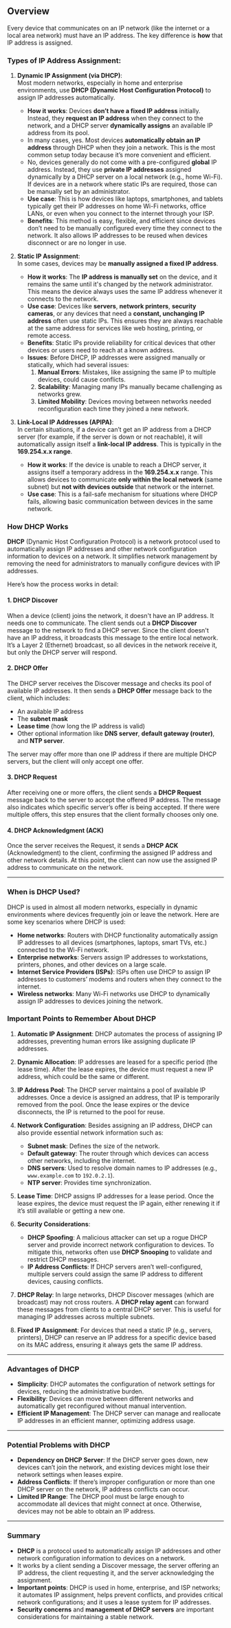 ## **Overview**
Every device that communicates on an IP network (like the internet or a local area network) must have an IP address. The key difference is **how** that IP address is assigned.

### **Types of IP Address Assignment:**
1. **Dynamic IP Assignment (via DHCP)**:  
   Most modern networks, especially in home and enterprise environments, use **DHCP (Dynamic Host Configuration Protocol)** to assign IP addresses automatically.  
   - **How it works**: Devices **don’t have a fixed IP address** initially. Instead, they **request an IP address** when they connect to the network, and a DHCP server **dynamically assigns** an available IP address from its pool.
   - In many cases, yes. Most devices **automatically obtain an IP address** through DHCP when they join a network. This is the most common setup today because it’s more convenient and efficient.
   - No, devices generally do not come with a pre-configured **global** IP address. Instead, they use **private IP addresses** assigned dynamically by a DHCP server on a local network (e.g., home Wi-Fi). If devices are in a network where static IPs are required, those can be manually set by an administrator.
   - **Use case**: This is how devices like laptops, smartphones, and tablets typically get their IP addresses on home Wi-Fi networks, office LANs, or even when you connect to the internet through your ISP.
   - **Benefits**: This method is easy, flexible, and efficient since devices don’t need to be manually configured every time they connect to the network. It also allows IP addresses to be reused when devices disconnect or are no longer in use.

2. **Static IP Assignment**:  
   In some cases, devices may be **manually assigned a fixed IP address**.
   - **How it works**: The **IP address is manually set** on the device, and it remains the same until it's changed by the network administrator. This means the device always uses the same IP address whenever it connects to the network.
   - **Use case**: Devices like **servers**, **network printers**, **security cameras**, or any devices that need a **constant, unchanging IP address** often use static IPs. This ensures they are always reachable at the same address for services like web hosting, printing, or remote access.
   - **Benefits**: Static IPs provide reliability for critical devices that other devices or users need to reach at a known address.
   - **Issues**:  Before DHCP, IP addresses were assigned manually or statically, which had several issues:
		1. **Manual Errors**: Mistakes, like assigning the same IP to multiple devices, could cause conflicts.
		2. **Scalability**: Managing many IPs manually became challenging as networks grew.
		3. **Limited Mobility**: Devices moving between networks needed reconfiguration each time they joined a new network.

3. **Link-Local IP Addresses (APIPA)**:  
   In certain situations, if a device can’t get an IP address from a DHCP server (for example, if the server is down or not reachable), it will automatically assign itself a **link-local IP address**. This is typically in the **169.254.x.x range**.
   - **How it works**: If the device is unable to reach a DHCP server, it assigns itself a temporary address in the **169.254.x.x** range. This allows devices to communicate **only within the local network** (same subnet) but **not with devices outside** that network or the internet.
   - **Use case**: This is a fail-safe mechanism for situations where DHCP fails, allowing basic communication between devices in the same network.

### **How DHCP Works**

**DHCP** (Dynamic Host Configuration Protocol) is a network protocol used to automatically assign IP addresses and other network configuration information to devices on a network. It simplifies network management by removing the need for administrators to manually configure devices with IP addresses.

Here’s how the process works in detail:

#### **1. DHCP Discover**
When a device (client) joins the network, it doesn't have an IP address. It needs one to communicate. The client sends out a **DHCP Discover** message to the network to find a DHCP server. Since the client doesn't have an IP address, it broadcasts this message to the entire local network. It’s a Layer 2 (Ethernet) broadcast, so all devices in the network receive it, but only the DHCP server will respond.

#### **2. DHCP Offer**
The DHCP server receives the Discover message and checks its pool of available IP addresses. It then sends a **DHCP Offer** message back to the client, which includes:
- An available IP address
- The **subnet mask**
- **Lease time** (how long the IP address is valid)
- Other optional information like **DNS server**, **default gateway (router)**, and **NTP server**.

The server may offer more than one IP address if there are multiple DHCP servers, but the client will only accept one offer.

#### **3. DHCP Request**
After receiving one or more offers, the client sends a **DHCP Request** message back to the server to accept the offered IP address. The message also indicates which specific server’s offer is being accepted. If there were multiple offers, this step ensures that the client formally chooses only one.

#### **4. DHCP Acknowledgment (ACK)**
Once the server receives the Request, it sends a **DHCP ACK** (Acknowledgment) to the client, confirming the assigned IP address and other network details. At this point, the client can now use the assigned IP address to communicate on the network.

---

### **When is DHCP Used?**

DHCP is used in almost all modern networks, especially in dynamic environments where devices frequently join or leave the network. Here are some key scenarios where DHCP is used:

- **Home networks**: Routers with DHCP functionality automatically assign IP addresses to all devices (smartphones, laptops, smart TVs, etc.) connected to the Wi-Fi network.
- **Enterprise networks**: Servers assign IP addresses to workstations, printers, phones, and other devices on a large scale.
- **Internet Service Providers (ISPs)**: ISPs often use DHCP to assign IP addresses to customers’ modems and routers when they connect to the internet.
- **Wireless networks**: Many Wi-Fi networks use DHCP to dynamically assign IP addresses to devices joining the network.
  
### **Important Points to Remember About DHCP**

1. **Automatic IP Assignment**: DHCP automates the process of assigning IP addresses, preventing human errors like assigning duplicate IP addresses.
  
2. **Dynamic Allocation**: IP addresses are leased for a specific period (the lease time). After the lease expires, the device must request a new IP address, which could be the same or different.

3. **IP Address Pool**: The DHCP server maintains a pool of available IP addresses. Once a device is assigned an address, that IP is temporarily removed from the pool. Once the lease expires or the device disconnects, the IP is returned to the pool for reuse.

4. **Network Configuration**: Besides assigning an IP address, DHCP can also provide essential network information such as:
   - **Subnet mask**: Defines the size of the network.
   - **Default gateway**: The router through which devices can access other networks, including the internet.
   - **DNS servers**: Used to resolve domain names to IP addresses (e.g., `www.example.com` to `192.0.2.1`).
   - **NTP server**: Provides time synchronization.

5. **Lease Time**: DHCP assigns IP addresses for a lease period. Once the lease expires, the device must request the IP again, either renewing it if it’s still available or getting a new one.

6. **Security Considerations**: 
   - **DHCP Spoofing**: A malicious attacker can set up a rogue DHCP server and provide incorrect network configuration to devices. To mitigate this, networks often use **DHCP Snooping** to validate and restrict DHCP messages.
   - **IP Address Conflicts**: If DHCP servers aren’t well-configured, multiple servers could assign the same IP address to different devices, causing conflicts.

7. **DHCP Relay**: In large networks, DHCP Discover messages (which are broadcast) may not cross routers. A **DHCP relay agent** can forward these messages from clients to a central DHCP server. This is useful for managing IP addresses across multiple subnets.

8. **Fixed IP Assignment**: For devices that need a static IP (e.g., servers, printers), DHCP can reserve an IP address for a specific device based on its MAC address, ensuring it always gets the same IP address.

---

### **Advantages of DHCP**
- **Simplicity**: DHCP automates the configuration of network settings for devices, reducing the administrative burden.
- **Flexibility**: Devices can move between different networks and automatically get reconfigured without manual intervention.
- **Efficient IP Management**: The DHCP server can manage and reallocate IP addresses in an efficient manner, optimizing address usage.

---

### **Potential Problems with DHCP**
- **Dependency on DHCP Server**: If the DHCP server goes down, new devices can’t join the network, and existing devices might lose their network settings when leases expire.
- **Address Conflicts**: If there’s improper configuration or more than one DHCP server on the network, IP address conflicts can occur.
- **Limited IP Range**: The DHCP pool must be large enough to accommodate all devices that might connect at once. Otherwise, devices may not be able to obtain an IP address.

---

### **Summary**

- **DHCP** is a protocol used to automatically assign IP addresses and other network configuration information to devices on a network.
- It works by a client sending a Discover message, the server offering an IP address, the client requesting it, and the server acknowledging the assignment.
- **Important points**: DHCP is used in home, enterprise, and ISP networks; it automates IP assignment, helps prevent conflicts, and provides critical network configurations; and it uses a lease system for IP addresses.
- **Security concerns** and **management of DHCP servers** are important considerations for maintaining a stable network.
